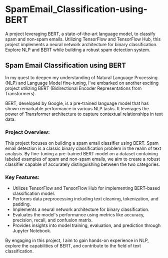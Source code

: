 # SpamEmail_Classification-using-BERT
A project leveraging BERT, a state-of-the-art language model, to classify spam and non-spam emails. Utilizing TensorFlow and TensorFlow Hub, this project implements a neural network architecture for binary classification. Explore NLP and BERT while building a robust spam detection system.


## Spam Email Classification using BERT

In my quest to deepen my understanding of Natural Language Processing (NLP) and Language Model fine-tuning, I've embarked on another exciting project utilizing BERT (Bidirectional Encoder Representations from Transformers).

BERT, developed by Google, is a pre-trained language model that has shown remarkable performance in various NLP tasks. It leverages the power of Transformer architecture to capture contextual relationships in text data.

### Project Overview:
This project focuses on building a spam email classifier using BERT. Spam email detection is a classic binary classification problem in the realm of text analysis. By fine-tuning a pre-trained BERT model on a dataset containing labeled examples of spam and non-spam emails, we aim to create a robust classifier capable of accurately distinguishing between the two categories.

### Key Features:
- Utilizes TensorFlow and TensorFlow Hub for implementing BERT-based classification model.
- Performs data preprocessing including text cleaning, tokenization, and padding.
- Implements a neural network architecture for binary classification.
- Evaluates the model's performance using metrics like accuracy, precision, recall, and confusion matrix.
- Provides insights into model training, evaluation, and prediction through Jupyter Notebook.

By engaging in this project, I aim to gain hands-on experience in NLP, explore the capabilities of BERT, and contribute to the field of text classification.
